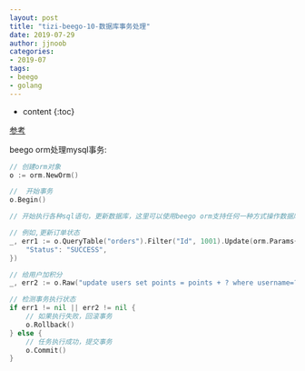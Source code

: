 ```yaml
---
layout: post
title: "tizi-beego-10-数据库事务处理"
date: 2019-07-29
author: jjnoob
categories:
- 2019-07
tags:
- beego
- golang
---
```


* content
{:toc}

[参考](https://www.tizi365.com/archives/131.html)

beego orm处理mysql事务:
```go
// 创建orm对象
o := orm.NewOrm()

//  开始事务
o.Begin()

// 开始执行各种sql语句，更新数据库，这里可以使用beego orm支持任何一种方式操作数据库

// 例如,更新订单状态
_, err1 := o.QueryTable("orders").Filter("Id", 1001).Update(orm.Params{
    "Status": "SUCCESS",
})

// 给用户加积分
_, err2 := o.Raw("update users set points = points + ? where username=?", "tizi365", 100).Exec()

// 检测事务执行状态
if err1 != nil || err2 != nil {
    // 如果执行失败，回滚事务
    o.Rollback()
} else {
    // 任务执行成功，提交事务
    o.Commit()
}
```
